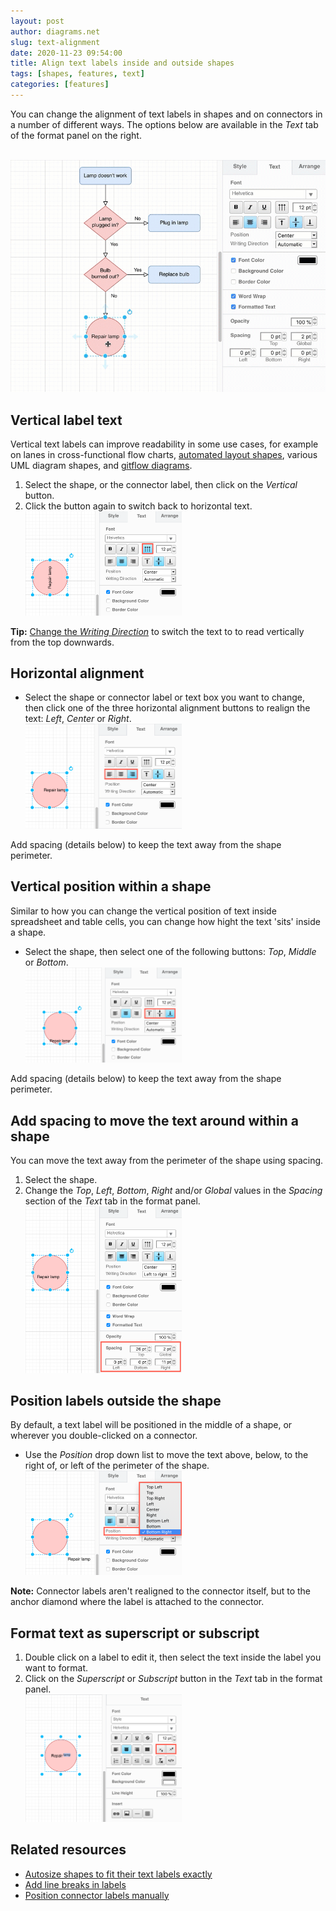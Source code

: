 ```yaml
---
layout: post
author: diagrams.net
slug: text-alignment
date: 2020-11-23 09:54:00
title: Align text labels inside and outside shapes
tags: [shapes, features, text]
categories: [features]
---
```


You can change the alignment of text labels in shapes and on connectors in a number of different ways. The options below are available in the _Text_ tab of the format panel on the right.

<br /><img src="/assets/img/blog/text-alignment.gif" style="max-width:100%;height:auto;" alt="Change the text alignment of shape and connector labels in diagrams.net">

## Vertical label text

Vertical text labels can improve readability in some use cases, for example on lanes in cross-functional flow charts, [automated layout shapes](https://www.diagrams.net/blog/automated-layout-shapes), various UML diagram shapes, and [gitflow diagrams](/blog/gitflow-diagram.html).

1. Select the shape, or the connector label, then click on the _Vertical_ button.
2. Click the button again to switch back to horizontal text.
<br /><img src="/assets/img/blog/text-vertical.png" style="width=100%;max-width:250px;height:auto;" alt="Turn a text label to read vertically from the bottom up">

**Tip:** [Change the _Writing Direction_](/doc/faq/writing-direction-change.html) to switch the text to to read vertically from the top downwards.

## Horizontal alignment

* Select the shape or connector label or text box you want to change, then click one of the three horizontal alignment buttons to realign the text: _Left_, _Center_ or _Right_.
<br /><img src="/assets/img/blog/text-horizontal-align.png" style="width=100%;max-width:250px;height:auto;" alt="Change the text alignment of labels to left, right or centered">

Add spacing (details below) to keep the text away from the shape perimeter.

## Vertical position within a shape

Similar to how you can change the vertical position of text inside spreadsheet and table cells, you can change how hight the text 'sits' inside a shape.

* Select the shape, then select one of the following buttons: _Top_, _Middle_ or _Bottom_.
<br /><img src="/assets/img/blog/text-vertical-align.png" style="width=100%;max-width:250px;height:auto;" alt="Change where the text label sits vertically within a shape">

Add spacing (details below) to keep the text away from the shape perimeter.

## Add spacing to move the text around within a shape

You can move the text away from the perimeter of the shape using spacing.

1. Select the shape.
2. Change the _Top_, _Left_, _Bottom_, _Right_ and/or _Global_ values in the _Spacing_ section of the _Text_ tab in the format panel.
<br /><img src="/assets/img/blog/text-spacing.png" style="width=100%;max-width:250px;height:auto;" alt="Add spacing to ensure text labels stay that distance away from the shape perimeter">

## Position labels outside the shape

By default, a text label will be positioned in the middle of a shape, or wherever you double-clicked on a connector.

* Use the _Position_ drop down list to move the text above, below, to the right of, or left of the perimeter of the shape.
<br /><img src="/assets/img/blog/text-position.png" style="width=100%;max-width:250px;height:auto;" alt="Select another position around the outside perimeter of a shape for its text label">

**Note:** Connector labels aren't realigned to the connector itself, but to the anchor diamond where the label is attached to the connector.

## Format text as superscript or subscript

1. Double click on a label to edit it, then select the text inside the label you want to format.
2. Click on the _Superscript_ or _Subscript_ button in the _Text_ tab in the format panel.
<br /><img src="/assets/img/blog/text-superscript.png" style="width=100%;max-width:250px;height:auto;" alt="Format part of a label as superscript or subscript">

## Related resources

* [Autosize shapes to fit their text labels exactly](/doc/faq/autosize.html)
* [Add line breaks in labels](/doc/faq/line-breaks.html)
* [Position connector labels manually](/doc/faq/position-labels.html)
